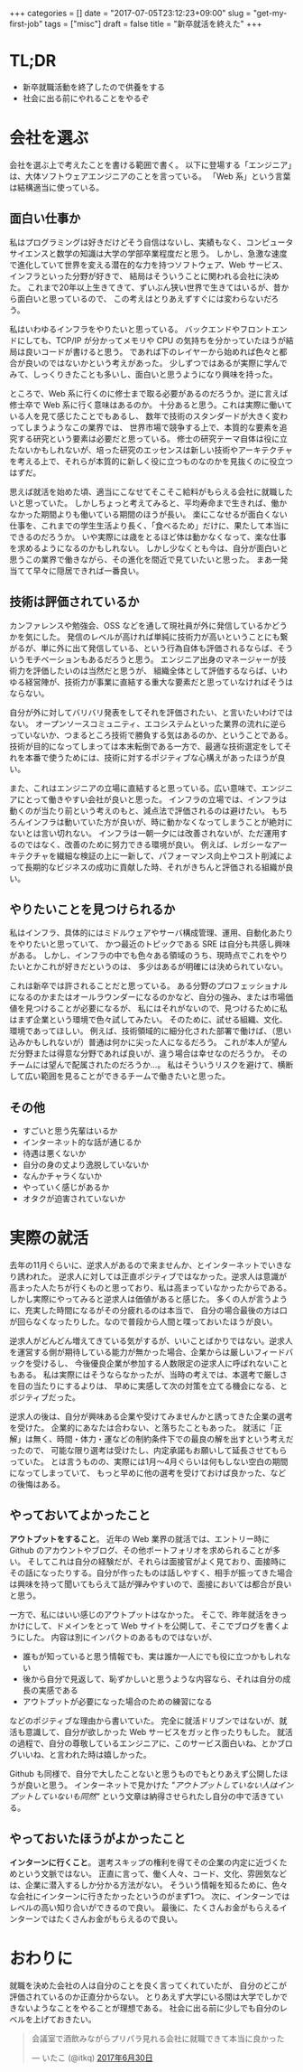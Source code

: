 +++
categories = []
date = "2017-07-05T23:12:23+09:00"
slug = "get-my-first-job"
tags = ["misc"]
draft = false
title = "新卒就活を終えた"
+++

# TL;DR

- 新卒就職活動を終了したので供養をする
- 社会に出る前にやれることをやるぞ

# 会社を選ぶ
会社を選ぶ上で考えたことを書ける範囲で書く。
以下に登場する「エンジニア」は、大体ソフトウェアエンジニアのことを言っている。
「Web 系」という言葉は結構適当に使っている。

## 面白い仕事か

私はプログラミングは好きだけどそう自信はないし、実績もなく、コンピュータサイエンスと数学の知識は大学の学部卒業程度だと思う。
しかし、急激な速度で進化していて世界を変える潜在的な力を持つソフトウェア、Web サービス、インフラといった分野が好きで、
結局はそういうことに関われる会社に決めた。
これまで20年以上生きてきて、ずいぶん狭い世界で生きてはいるが、昔から面白いと思っているので、
この考えはとりあえずすぐには変わらないだろう。

私はいわゆるインフラをやりたいと思っている。
バックエンドやフロントエンドにしても、TCP/IP が分かってメモリや CPU の気持ちを分かっていたほうが結局は良いコードが書けると思う。
であれば下のレイヤーから始めれば色々と都合が良いのではないかという考えがあった。
少しずつではあるが実際に学んでみて、しっくりきたことも多いし、面白いと思うようになり興味を持った。

ところで、Web 系に行くのに修士まで取る必要があるのだろうか。逆に言えば修士卒で Web 系に行く意味はあるのか。
十分あると思う。これは実際に働いている人を見て感じたことでもあるし、
数年で技術のスタンダードが大きく変わってしまうようなこの業界では、
世界市場で競争する上で、本質的な要素を追究する研究という要素は必要だと思っている。
修士の研究テーマ自体は役に立たないかもしれないが、培った研究のエッセンスは新しい技術やアーキテクチャを考える上で、それらが本質的に新しく役に立つものなのかを見抜くのに役立つはずだ。

思えば就活を始めた頃、適当にこなせてそこそこ給料がもらえる会社に就職したいと思っていた。
しかしちょっと考えてみると、平均寿命まで生きれば、働かなかった期間よりも働いている期間のほうが長い。
楽にこなせるが面白くない仕事を、これまでの学生生活より長く、「食べるため」だけに、果たして本当にできるのだろうか。
いや実際には歳をとるほど体は動かなくなって、楽な仕事を求めるようになるのかもしれない。
しかし少なくとも今は、自分が面白いと思うこの業界で働きながら、その進化を間近で見ていたいと思った。
まあ一発当てて早々に隠居できれば一番良い。

## 技術は評価されているか
カンファレンスや勉強会、OSS などを通して現社員が外に発信しているかどうかを気にした。
発信のレベルが高ければ単純に技術力が高いということにも繋がるが、単に外に出て発信している、という行為自体も評価されるならば、そういうモチベーションもあるだろうと思う。
エンジニア出身のマネージャーが技術力を評価したいのは当然だと思うが、
組織全体として評価するならば、いわゆる経営陣が、技術力が事業に直結する重大な要素だと思っていなければそうはならない。

自分が外に対してバリバリ発表をしてそれを評価されたい、と言いたいわけではない。
オープンソースコミュニティ、エコシステムといった業界の流れに逆らっていないか、つまるところ技術で勝負する気はあるのか、ということである。
技術が目的になってしまっては本末転倒である一方で、最適な技術選定をしてそれを本番で使うためには、技術に対するポジティブな心構えがあったほうが良い。

また、これはエンジニアの立場に直結すると思っている。広い意味で、エンジニアにとって働きやすい会社が良いと思った。
インフラの立場では、インフラは動くのが当たり前という考えのもと、減点法で評価されるのは避けたい。
もちろんインフラは動いていた方が良いが、時に動かなくなってしまうことが絶対にないとは言い切れない。
インフラは一朝一夕には改善されないが、ただ運用するのではなく、改善のために努力できる環境が良い。
例えば、レガシーなアーキテクチャを繊細な検証の上に一新して、パフォーマンス向上やコスト削減によって長期的なビジネスの成功に貢献した時、それがきちんと評価される組織が良い。

## やりたいことを見つけられるか
私はインフラ、具体的にはミドルウェアやサーバ構成管理、運用、自動化あたりをやりたいと思っていて、
かつ最近のトピックである SRE は自分も共感し興味がある。
しかし、インフラの中でも色々ある領域のうち、現時点でこれをやりたいとかこれが好きだというのは、
多少はあるが明確には決められていない。

これは新卒では許されることだと思っている。
ある分野のプロフェッショナルになるのかまたはオールラウンダーになるのかなど、自分の強み、または市場価値を見つけることが必要になるが、
私にはそれがないので、見つけるために私はまず企業という環境で色々試してみたい。
そのために、試せる組織、文化、環境であってほしい。
例えば、技術領域的に細分化された部署で働けば、（思い込みかもしれないが）普通は何かに尖った人になるだろう。
これが本人が望んだ分野または得意な分野であれば良いが、違う場合は幸せなのだろうか。
そのチームには望んで配属されたのだろうか…。
私はそういうリスクを避けて、横断して広い範囲を見ることができるチームで働きたいと思った。

## その他
- すごいと思う先輩はいるか
- インターネット的な話が通じるか
- 待遇は悪くないか
- 自分の身の丈より逸脱していないか
- なんかチャラくないか
- やっていく感じがあるか
- オタクが迫害されていないか

# 実際の就活
去年の11月ぐらいに、逆求人があるので来ませんか、とインターネットでいきなり誘われた。
逆求人に対しては正直ポジティブではなかった。逆求人は意識が高まった人たちが行くものと思っており、私は高まっていなかったからである。
しかし実際にやってみると逆求人は価値があると感じた。
多くの人が言うように、充実した時間になるがその分疲れるのは本当で、
自分の場合最後の方は口が回らなくなったりした。なので普段から人間と喋っておいたほうが良い。

逆求人がどんどん増えてきている気がするが、いいことばかりではない。逆求人を運営する側が期待している能力が無かった場合、企業からは厳しいフィードバックを受けるし、
今後優良企業が参加する人数限定の逆求人に呼ばれないこともある。
私は実際にはそうならなかったが、当時の考えでは、本選考で厳しさを目の当たりにするよりは、
早めに実感して次の対策を立てる機会になる、とポジティブだった。

逆求人の後は、自分が興味ある企業や受けてみませんかと誘ってきた企業の選考を受けた。
企業的にあなたは合わない、と落ちたこともあった。
就活に「正解」は無く、時間・体力・運などの制約条件下での最良の解を出すという考えだったので、
可能な限り選考は受けたし、内定承諾もお願いして延長させてもらっていた。
とは言うものの、実際には1月〜4月ぐらいは何もしない空白の期間になってしまっていて、
もっと早めに他の選考を受けておけば良かった、などの後悔はある。

## やっておいてよかったこと
**アウトプットをすること**。
近年の Web 業界の就活では、エントリー時に Github のアカウントやブログ、その他ポートフォリオを求められることが多い。
そしてこれは自分の経験だが、それらは面接官がよく見ており、面接時にその話になったりする。自分が作ったものは話しやすく、相手が振ってきた場合は興味を持って聞いてもらえて話が弾みやすいので、面接においては都合が良いと思う。

一方で、私にはいい感じのアウトプットはなかった。
そこで、昨年就活をきっかけにして、ドメインをとって Web サイトを公開して、そこでブログを書くようにした。
内容は別にインパクトのあるものではないが、

- 誰もが知っていると思う情報でも、実は誰か一人にでも役に立つかもしれない
- 後から自分で見返して、恥ずかしいと思うような内容なら、それは自分の成長の実感である
- アウトプットが必要になった場合のための練習になる

などのポジティブな理由から書いていた。
完全に就活ドリブンではないが、就活も意識して、自分が欲しかった Web サービスをガッと作ったりもした。
就活の過程で、自分の尊敬しているエンジニアに、このサービス面白いね、とかブログいいね、と言われた時は嬉しかった。

Github も同様で、自分で大したことないと思うものでもとりあえず公開したほうが良いと思う。
インターネットで見かけた _"アウトプットしていない人はインプットしていないも同然"_ という文章は納得させられたし自分の中で活きている。

## やっておいたほうがよかったこと
**インターンに行くこと**。
選考スキップの権利を得てその企業の内定に近づくためという文脈ではない。
正直に言って、働く人々、コード、文化、雰囲気などは、企業に潜入するしか分かる方法がない。
そういう情報を知るために、色々な会社にインターンに行きたかったというのがまず1つ。
次に、インターンではレベルの高い知り合いができるので良い。
最後に、たくさんお金がもらえるインターンではたくさんお金がもらえるので良い。

# おわりに
就職を決めた会社の人は自分のことを良く言ってくれていたが、
自分のどこが評価されているのか正直分からない。
とりあえず大学にいる間は大学でしかできないようなことをやることが理想である。
社会に出る前に少しでも自分のレベルを上げておきたい。

<blockquote class="twitter-tweet" data-lang="ja"><p lang="ja" dir="ltr">会議室で酒飲みながらプリパラ見れる会社に就職できて本当に良かった</p>&mdash; いたこ (@itkq) <a href="https://twitter.com/itkq/status/880735740405075968">2017年6月30日</a></blockquote>
<script async src="//platform.twitter.com/widgets.js" charset="utf-8"></script>

